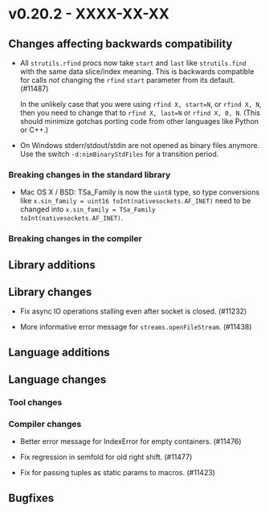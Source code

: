 # v0.20.2 - XXXX-XX-XX


## Changes affecting backwards compatibility

- All `strutils.rfind` procs now take `start` and `last` like `strutils.find`
  with the same data slice/index meaning. This is backwards compatible for
  calls *not* changing the `rfind` `start` parameter from its default. (#11487)

  In the unlikely case that you were using `rfind X, start=N`, or `rfind X, N`,
  then you need to change that to `rfind X, last=N` or `rfind X, 0, N`. (This
  should minimize gotchas porting code from other languages like Python or C++.)

- On Windows stderr/stdout/stdin are not opened as binary files anymore. Use the switch
  `-d:nimBinaryStdFiles` for a transition period.

### Breaking changes in the standard library

- Mac OS X / BSD: TSa_Family is now the ``uint8`` type, so type
  conversions like ``x.sin_family = uint16 toInt(nativesockets.AF_INET)``
  need to be changed into ``x.sin_family = TSa_Family toInt(nativesockets.AF_INET)``.


### Breaking changes in the compiler


## Library additions


## Library changes

- Fix async IO operations stalling even after socket is closed. (#11232)

- More informative error message for `streams.openFileStream`. (#11438)


## Language additions


## Language changes


### Tool changes


### Compiler changes

- Better error message for IndexError for empty containers. (#11476)

- Fix regression in semfold for old right shift. (#11477)

- Fix for passing tuples as static params to macros. (#11423)

## Bugfixes
